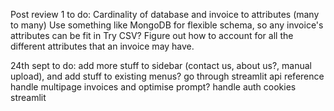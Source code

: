 Post review 1 to do:
Cardinality of database and invoice to attributes (many to many)
Use something like MongoDB for flexible schema, so any invoice's attributes can be fit in
Try CSV?
Figure out how to account for all the different attributes that an invoice may have.

24th sept to do:
add more stuff to sidebar (contact us, about us?, manual upload), and add stuff to existing menus?
go through streamlit api reference
handle multipage invoices and optimise prompt?
handle auth cookies streamlit